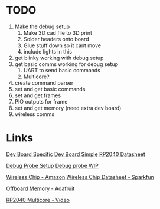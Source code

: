 # TODO
1. Make the debug setup
    1. Make 3D cad file to 3D print
    2. Solder headers onto board
    3. Glue stuff down so it cant move
    4. include lights in this
2. get blinky working with debug setup
3. get basic comms working for debug setup
    1. UART to send basic commands
    2. Multicore?
4. create command parser
5. set and get basic commands
6. set and get frames
7. PIO outputs for frame
8. set and get memory (need extra dev board)
9. wireless comms




# Links
[Dev Board Specific](https://docs.wiznet.io/Product/Chip/Ethernet/W5500/w5500-evb-pico)
[Dev Board Simple](https://wiznet.io/products/evaluation-boards/w5500-evb-pico)
[RP2040 Datasheet](https://datasheets.raspberrypi.com/rp2040/rp2040-datasheet.pdf)

[Debug Probe Setup](https://www.raspberrypi.com/documentation/microcontrollers/debug-probe.html)
[Debug probe WIP](https://www.raspberrypi.com/documentation/microcontrollers/debug-probe.html#:~:text=If%20you%20have,Debug%20Probe%2C%20respectively.)

[Wireless Chip - Amazon](https://www.amazon.com/Makerfire-Arduino-NRF24L01-Wireless-Transceiver/dp/B00O9O868G)
[Wireless Chip Datasheet - Sparkfun](https://cdn.sparkfun.com/assets/3/d/8/5/1/nRF24L01P_Product_Specification_1_0.pdf)

[Offboard Memory - Adafruit](https://www.adafruit.com/product/5634)

[RP2040 Multicore - Video](https://www.youtube.com/watch?v=aIFElaK14V4)


